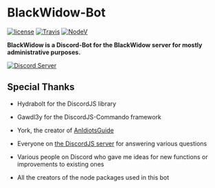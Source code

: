 # BlackWidow-Bot

[![license](https://img.shields.io/github/license/Esskimo/BlackWidow-bot.svg?style=flat-square)](https://github.com/Esskimo/BlackWidow-Bot/blob/master/LICENSE.md) [![Travis](https://img.shields.io/travis/Esskimo/BlackWidow-bot.svg?style=flat-square)](https://travis-ci.org/Esskimo/BlackWidow-Bot) [![NodeV](https://img.shields.io/badge/Node-v8.5.0-FF0000.svg?style=flat-square)](https://nodejs.org/en/download/current/)


**BlackWidow is a Discord-Bot for the BlackWidow server for mostly administrative purposes.**

[![Discord Server](https://discordapp.com/api/guilds/426180839831764992/widget.png?style=banner3)](https://discord.gg/YtHVskq)

## Special Thanks

- Hydrabolt for the DiscordJS library

- Gawdl3y for the DiscordJS-Commando framework

- York, the creator of [AnIdiotsGuide](https://anidiots.guide/)

- Everyone on [the DiscordJS server](https://discord.gg/bRCvFy9) for answering various questions

- Various people on Discord who gave me ideas for new functions or improvements to existing ones

- All the creators of the node packages used in this bot
